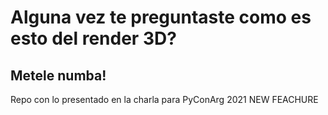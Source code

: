 # Alguna vez te preguntaste como es esto del render 3D?
## Metele numba!

Repo con lo presentado en la charla para PyConArg 2021
NEW FEACHURE
